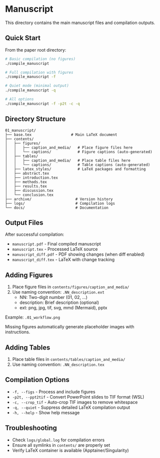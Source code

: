 <!-- ---
!-- Timestamp: 2025-09-27 15:35:10
!-- Author: ywatanabe
!-- File: /ssh:sp:/home/ywatanabe/proj/neurovista/paper/01_manuscript/README.md
!-- --- -->

# Manuscript

This directory contains the main manuscript files and compilation outputs.

## Quick Start

From the paper root directory:
```bash
# Basic compilation (no figures)
./compile_manuscript

# Full compilation with figures
./compile_manuscript -f

# Quiet mode (minimal output)
./compile_manuscript -q

# All options
./compile_manuscript -f -p2t -c -q
```

## Directory Structure

```
01_manuscript/
├── base.tex                  # Main LaTeX document
├── contents/
│   ├── figures/
│   │   ├── caption_and_media/   # Place figure files here
│   │   └── captions/            # Figure captions (auto-generated)
│   ├── tables/
│   │   ├── caption_and_media/   # Place table files here
│   │   └── captions/            # Table captions (auto-generated)
│   ├── latex_styles/            # LaTeX packages and formatting
│   ├── abstract.tex
│   ├── introduction.tex
│   ├── methods.tex
│   ├── results.tex
│   ├── discussion.tex
│   └── conclusion.tex
├── archive/                    # Version history
├── logs/                       # Compilation logs
└── docs/                       # Documentation
```

## Output Files

After successful compilation:
- `manuscript.pdf` - Final compiled manuscript
- `manuscript.tex` - Processed LaTeX source
- `manuscript_diff.pdf` - PDF showing changes (when diff enabled)
- `manuscript_diff.tex` - LaTeX with change tracking

## Adding Figures

1. Place figure files in `contents/figures/caption_and_media/`
2. Use naming convention: `.NN_description.ext`
   - NN: Two-digit number (01, 02, ...)
   - description: Brief description (optional)
   - ext: png, jpg, tif, svg, mmd (Mermaid), pptx

Example: `.01_workflow.png`

Missing figures automatically generate placeholder images with instructions.

## Adding Tables

1. Place table files in `contents/tables/caption_and_media/`
2. Use naming convention: `.NN_description.tex`

## Compilation Options

- `-f, --figs` - Process and include figures
- `-p2t, --ppt2tif` - Convert PowerPoint slides to TIF format (WSL)
- `-c, --crop_tif` - Auto-crop TIF images to remove whitespace
- `-q, --quiet` - Suppress detailed LaTeX compilation output
- `-h, --help` - Show help message

## Troubleshooting

- Check `logs/global.log` for compilation errors
- Ensure all symlinks in `contents/` are properly set
- Verify LaTeX container is available (Apptainer/Singularity)

<!-- EOF -->